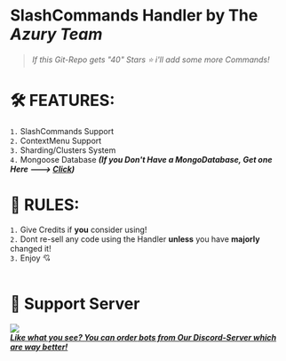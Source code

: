 # **SlashCommands Handler by The *Azury Team***
> *If this Git-Repo gets "40" Stars ⭐ i'll add some more Commands!*

# 🛠️ FEATURES:
`1.` SlashCommands Support<br>
`2.` ContextMenu Support<br>
`3.` Sharding/Clusters System<br>
`4.` Mongoose Database ***(If you Don't Have a MongoDatabase, Get one Here ---> [Click](https://www.mongodb.com/))***

# 📑 RULES:
`1.` Give Credits if **you** consider using!<br>
`2.` Dont re-sell any code using the Handler **unless** you have **majorly** changed it!<br>
`3.` Enjoy 💘<br><br>
# 🔗 Support Server<br>
<a href="https://discord.gg/azury"> <img src="https://discord.com/api/guilds/895398888113049631/widget.png?style=banner2">
<br>
  ***Like what you see? You can __order__ bots from Our Discord-Server which are way better!***
